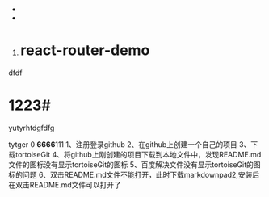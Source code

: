

- 

- 

1. # react-router-demo
dfdf



# 1223# 


yutyrhtdgfdfg

tytger
0
<b>6666</b>111
1、注册登录github
2、在github上创建一个自己的项目
3、下载tortoiseGit
4、将github上刚创建的项目下载到本地文件中，发现README.md文件的图标没有显示tortoiseGit的图标
5、百度解决文件没有显示tortoiseGit的图标的问题
6、双击README.md文件不能打开，此时下载markdownpad2,安装后在双击README.md文件可以打开了